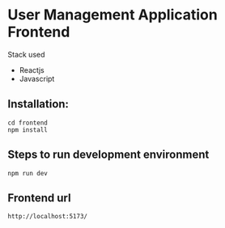 # User Management Application Frontend

Stack used
- Reactjs
- Javascript

## Installation:
```
cd frontend
npm install
```

## Steps to run development environment
```
npm run dev
```

## Frontend url
```
http://localhost:5173/
```